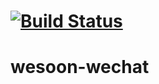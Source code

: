 # [![Build Status](https://www.travis-ci.com/cneiu/wesoon-wechat.svg?branch=master)](https://www.travis-ci.com/cneiu/wesoon-wechat)

# wesoon-wechat
